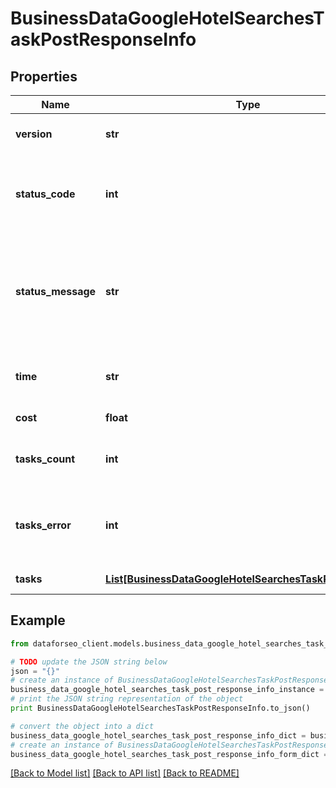 # BusinessDataGoogleHotelSearchesTaskPostResponseInfo


## Properties

Name | Type | Description | Notes
------------ | ------------- | ------------- | -------------
**version** | **str** | the current version of the API | [optional] 
**status_code** | **int** | general status code you can find the full list of the response codes here | [optional] 
**status_message** | **str** | general informational message you can find the full list of general informational messages here | [optional] 
**time** | **str** | total execution time, seconds | [optional] 
**cost** | **float** | total tasks cost, USD | [optional] 
**tasks_count** | **int** | the number of tasks in the tasks array | [optional] 
**tasks_error** | **int** | the number of tasks in the tasks array returned with an error | [optional] 
**tasks** | [**List[BusinessDataGoogleHotelSearchesTaskPostTaskInfo]**](BusinessDataGoogleHotelSearchesTaskPostTaskInfo.md) | array of tasks | [optional] 

## Example

```python
from dataforseo_client.models.business_data_google_hotel_searches_task_post_response_info import BusinessDataGoogleHotelSearchesTaskPostResponseInfo

# TODO update the JSON string below
json = "{}"
# create an instance of BusinessDataGoogleHotelSearchesTaskPostResponseInfo from a JSON string
business_data_google_hotel_searches_task_post_response_info_instance = BusinessDataGoogleHotelSearchesTaskPostResponseInfo.from_json(json)
# print the JSON string representation of the object
print BusinessDataGoogleHotelSearchesTaskPostResponseInfo.to_json()

# convert the object into a dict
business_data_google_hotel_searches_task_post_response_info_dict = business_data_google_hotel_searches_task_post_response_info_instance.to_dict()
# create an instance of BusinessDataGoogleHotelSearchesTaskPostResponseInfo from a dict
business_data_google_hotel_searches_task_post_response_info_form_dict = business_data_google_hotel_searches_task_post_response_info.from_dict(business_data_google_hotel_searches_task_post_response_info_dict)
```
[[Back to Model list]](../README.md#documentation-for-models) [[Back to API list]](../README.md#documentation-for-api-endpoints) [[Back to README]](../README.md)


